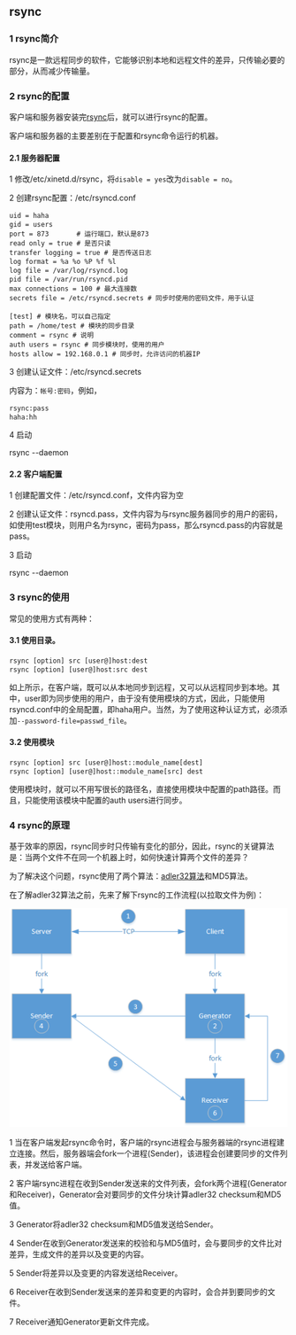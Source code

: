 ## rsync

### 1 rsync简介

rsync是一款远程同步的软件，它能够识别本地和远程文件的差异，只传输必要的部分，从而减少传输量。

### 2 rsync的配置

客户端和服务器安装完[rsync](https://rsync.samba.org/)后，就可以进行rsync的配置。

客户端和服务器的主要差别在于配置和rsync命令运行的机器。

#### 2.1 服务器配置

1 修改/etc/xinetd.d/rsync，将`disable = yes`改为`disable = no`。

2 创建rsync配置：/etc/rsyncd.conf

```
uid = haha
gid = users
port = 873       # 运行端口，默认是873
read only = true # 是否只读
transfer logging = true # 是否传送日志
log format = %a %o %P %f %l
log file = /var/log/rsyncd.log
pid file = /var/run/rsyncd.pid
max connections = 100 # 最大连接数
secrets file = /etc/rsyncd.secrets # 同步时使用的密码文件，用于认证

[test] # 模块名，可以自己指定
path = /home/test # 模块的同步目录
comment = rsync # 说明
auth users = rsync # 同步模块时，使用的用户
hosts allow = 192.168.0.1 # 同步时，允许访问的机器IP
```

3 创建认证文件：/etc/rsyncd.secrets

内容为：`帐号:密码`，例如，

```
rsync:pass
haha:hh
```

4 启动

rsync --daemon

#### 2.2 客户端配置

1 创建配置文件：/etc/rsyncd.conf，文件内容为空

2 创建认证文件：rsyncd.pass，文件内容为与rsync服务器同步的用户的密码，如使用test模块，则用户名为rsync，密码为pass，那么rsyncd.pass的内容就是pass。

3 启动

rsync --daemon

### 3 rsync的使用

常见的使用方式有两种：

#### 3.1 使用目录。

```
rsync [option] src [user@]host:dest
rsync [option] [user@]host:src dest
```

如上所示，在客户端，既可以从本地同步到远程，又可以从远程同步到本地。其中，user即为同步使用的用户，由于没有使用模块的方式，因此，只能使用rsyncd.conf中的全局配置，即haha用户。当然，为了使用这种认证方式，必须添加`--password-file=passwd_file`。

#### 3.2 使用模块

```
rsync [option] src [user@]host::module_name[dest]
rsync [option] [user@]host::module_name[src] dest
```

使用模块时，就可以不用写很长的路径名，直接使用模块中配置的path路径。而且，只能使用该模块中配置的auth users进行同步。

### 4 rsync的原理

基于效率的原因，rsync同步时只传输有变化的部分，因此，rsync的关键算法是：当两个文件不在同一个机器上时，如何快速计算两个文件的差异？

为了解决这个问题，rsync使用了两个算法：[adler32算法](https://rsync.samba.org/tech_report/node3.html)和MD5算法。

在了解adler32算法之前，先来了解下rsync的工作流程(以拉取文件为例)：

![](https://github.com/luofengmacheng/shell_scripts/blob/master/pics/rsync_liucheng.png)

1 当在客户端发起rsync命令时，客户端的rsync进程会与服务器端的rsync进程建立连接。然后，服务器端会fork一个进程(Sender)，该进程会创建要同步的文件列表，并发送给客户端。

2 客户端rsync进程在收到Sender发送来的文件列表，会fork两个进程(Generator和Receiver)，Generator会对要同步的文件分块计算adler32 checksum和MD5值。

3 Generator将adler32 checksum和MD5值发送给Sender。

4 Sender在收到Generator发送来的校验和与MD5值时，会与要同步的文件比对差异，生成文件的差异以及变更的内容。

5 Sender将差异以及变更的内容发送给Receiver。

6 Receiver在收到Sender发送来的差异和变更的内容时，会合并到要同步的文件。

7 Receiver通知Generator更新文件完成。
